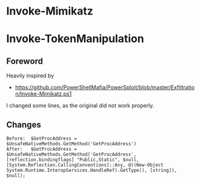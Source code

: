 # Invoke-Mimikatz

# Invoke-TokenManipulation
## Foreword
Heavily inspired by
- https://github.com/PowerShellMafia/PowerSploit/blob/master/Exfiltration/Invoke-Mimikatz.ps1

I changed some lines, as the original did not work properly.
## Changes
```
Before:  $GetProcAddress = $UnsafeNativeMethods.GetMethod('GetProcAddress') 
After:   $GetProcAddress = $UnsafeNativeMethods.GetMethod('GetProcAddress', [reflection.bindingflags] "Public,Static", $null, [System.Reflection.CallingConventions]::Any, @((New-Object System.Runtime.InteropServices.HandleRef).GetType(), [string]), $null);
```
